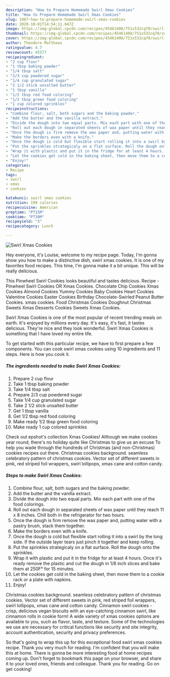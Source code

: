 ```yaml
---
description: "How to Prepare Homemade Swirl Xmas Cookies"
title: "How to Prepare Homemade Swirl Xmas Cookies"
slug: 1967-how-to-prepare-homemade-swirl-xmas-cookies
date: 2020-10-01T14:54:11.047Z
image: https://img-global.cpcdn.com/recipes/45461408/751x532cq70/swirl-xmas-cookies-recipe-main-photo.jpg
thumbnail: https://img-global.cpcdn.com/recipes/45461408/751x532cq70/swirl-xmas-cookies-recipe-main-photo.jpg
cover: https://img-global.cpcdn.com/recipes/45461408/751x532cq70/swirl-xmas-cookies-recipe-main-photo.jpg
author: Theodore Matthews
ratingvalue: 4.7
reviewcount: 45577
recipeingredient:
- "2 cup flour"
- "1 tbsp baking powder"
- "1/4 tbsp salt"
- "2/3 cup powdered sugar"
- "1/4 cup granulated sugar"
- "2 1/2 stick unsalted butter"
- "1 tbsp vanilla"
- "1/2 tbsp red food coloring"
- "1/2 tbsp green food coloring"
- "1 cup colored sprinkles"
recipeinstructions:
- "Combine flour, salt, both sugars and the baking powder."
- "Add the butter and the vanilla extract."
- "Divide the dough into two equal parts. Mix each part with one of the food colorings."
- "Roll out each dough in separated sheets of wax paper until they reach 11 x 8 inches. Chill both in the refrigerator for two hours."
- "Once the dough is firm remove the wax paper and, putting water with a pastry brush, stack them together."
- "Make the borders even with a knife."
- "Once the dough is cold but flexible start rolling it into a swirl by the long side. If the outside layer tears just pinch it together and keep rolling."
- "Put the sprinkles strategicaly on a flat surface. Roll the dough onto the sprinkles."
- "Wrap it with plastic and put it in the fridge for at least 4 hours. Once it&#39;s ready remove the plastic and cut the dough in 1/8 inch slices and bake them at 250F° for 15 minutes."
- "Let the cookies get cold in the baking sheet, then move them to a cookie rack or a plate with napkins."
- "Enjoy!"
categories:
- Recipe
tags:
- swirl
- xmas
- cookies

katakunci: swirl xmas cookies 
nutrition: 199 calories
recipecuisine: American
preptime: "PT15M"
cooktime: "PT39M"
recipeyield: "3"
recipecategory: Lunch

---
```



![Swirl Xmas Cookies](https://img-global.cpcdn.com/recipes/45461408/751x532cq70/swirl-xmas-cookies-recipe-main-photo.jpg)

Hey everyone, it's Louise, welcome to my recipe page. Today, I'm gonna show you how to make a distinctive dish, swirl xmas cookies. It is one of my favorites food recipes. This time, I'm gonna make it a bit unique. This will be really delicious.

This Pinwheel Swirl Cookies looks beautiful and tastes delicious. Recipe - Pinwheel Swirl Cookies OR Xmas Cookies. Chocolate Chip Cookies Xmas Cookies Almond Cookies Yummy Cookies Baby Cookies Heart Cookies Valentine Cookies Easter Cookies Birthday Chocolate-Swirled Peanut Butter Cookies. xmas cookies. Food Christmas Cookies Doughnut Christmas Sweets Xmas Desserts Cookies Sweets Xmas Cookies.

Swirl Xmas Cookies is one of the most popular of recent trending meals on earth. It's enjoyed by millions every day. It's easy, it's fast, it tastes delicious. They're nice and they look wonderful. Swirl Xmas Cookies is something that I have loved my entire life.


To get started with this particular recipe, we have to first prepare a few components. You can cook swirl xmas cookies using 10 ingredients and 11 steps. Here is how you cook it.

<!--inarticleads1-->

##### The ingredients needed to make Swirl Xmas Cookies:

1. Prepare 2 cup flour
1. Take 1 tbsp baking powder
1. Take 1/4 tbsp salt
1. Prepare 2/3 cup powdered sugar
1. Take 1/4 cup granulated sugar
1. Take 2 1/2 stick unsalted butter
1. Get 1 tbsp vanilla
1. Get 1/2 tbsp red food coloring
1. Make ready 1/2 tbsp green food coloring
1. Make ready 1 cup colored sprinkles


Check out epshot&#39;s collection Xmas Cookies! Although we make cookies year round, there&#39;s no holiday quite like Christmas to give us an excuse To help you wade through the hundreds of Christmas (and non-Christmas) cookies recipes out there. Christmas cookies background. seamless celebratory pattern of christmas cookies. Vector set of different sweets in pink, red striped foil wrappers, swirl lollipops, xmas cane and cotton candy. 

<!--inarticleads2-->

##### Steps to make Swirl Xmas Cookies:

1. Combine flour, salt, both sugars and the baking powder.
1. Add the butter and the vanilla extract.
1. Divide the dough into two equal parts. Mix each part with one of the food colorings.
1. Roll out each dough in separated sheets of wax paper until they reach 11 x 8 inches. Chill both in the refrigerator for two hours.
1. Once the dough is firm remove the wax paper and, putting water with a pastry brush, stack them together.
1. Make the borders even with a knife.
1. Once the dough is cold but flexible start rolling it into a swirl by the long side. If the outside layer tears just pinch it together and keep rolling.
1. Put the sprinkles strategicaly on a flat surface. Roll the dough onto the sprinkles.
1. Wrap it with plastic and put it in the fridge for at least 4 hours. Once it&#39;s ready remove the plastic and cut the dough in 1/8 inch slices and bake them at 250F° for 15 minutes.
1. Let the cookies get cold in the baking sheet, then move them to a cookie rack or a plate with napkins.
1. Enjoy!


Christmas cookies background. seamless celebratory pattern of christmas cookies. Vector set of different sweets in pink, red striped foil wrappers, swirl lollipops, xmas cane and cotton candy. Cinnamon swirl cookies - crisp, delicious vegan biscuits with an eye-catching cinnamon swirl, like cinnamon rolls in cookie form! A wide variety of xmas cookies options are available to you, such as flavor, taste, and texture. Some of the technologies we use are necessary for critical functions like security and site integrity, account authentication, security and privacy preferences. 

So that's going to wrap this up for this exceptional food swirl xmas cookies recipe. Thank you very much for reading. I'm confident that you will make this at home. There is gonna be more interesting food at home recipes coming up. Don't forget to bookmark this page on your browser, and share it to your loved ones, friends and colleague. Thank you for reading. Go on get cooking!
